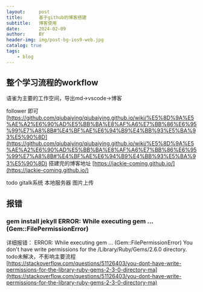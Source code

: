 ```yaml
---
layout:     post
title:      基于github的博客搭建
subtitle:   博客使用
date:       2024-02-09
author:     BY
header-img: img/post-bg-ios9-web.jpg
catalog: true
tags:
    - blog 
---
```

## 整个学习流程的workflow
语雀为主要的工作空间，导出md->vscode->博客

follower 即可[https://github.com/qiubaiying/qiubaiying.github.io/wiki/%E5%8D%9A%E5%AE%A2%E6%90%AD%E5%BB%BA%E8%AF%A6%E7%BB%86%E6%95%99%E7%A8%8B#%E4%BF%AE%E6%94%B9%E4%BB%93%E5%BA%93%E5%90%8D](https://github.com/qiubaiying/qiubaiying.github.io/wiki/%E5%8D%9A%E5%AE%A2%E6%90%AD%E5%BB%BA%E8%AF%A6%E7%BB%86%E6%95%99%E7%A8%8B#%E4%BF%AE%E6%94%B9%E4%BB%93%E5%BA%93%E5%90%8D)
搭建完的博客地址
[https://jackie-coming.github.io/](https://jackie-coming.github.io/)

todo 
gitalk系统
本地服务器
图片上传

## 报错

### gem install jekyll ERROR:  While executing gem ... (Gem::FilePermissionError)
详细报错：
ERROR:  While executing gem ... (Gem::FilePermissionError)
    You don't have write permissions for the /Library/Ruby/Gems/2.6.0 directory.
todo未解决，不影响主要流程
[https://stackoverflow.com/questions/51126403/you-dont-have-write-permissions-for-the-library-ruby-gems-2-3-0-directory-ma](https://stackoverflow.com/questions/51126403/you-dont-have-write-permissions-for-the-library-ruby-gems-2-3-0-directory-ma)



